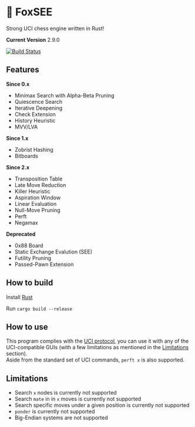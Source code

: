# 🦊 FoxSEE
Strong UCI chess engine written in Rust!

**Current Version** 2.9.0

[![Build Status](https://travis-ci.com/redsalmon91/FoxSEE.svg?branch=master)](https://travis-ci.com/redsalmon91/FoxSEE)

## Features

**Since 0.x**
- Minimax Search with Alpha-Beta Pruning
- Quiescence Search
- Iterative Deepening
- Check Extension
- History Heuristic
- MVV/LVA

**Since 1.x**
- Zobrist Hashing
- Bitboards

**Since 2.x**
- Transposition Table
- Late Move Reduction
- Killer Heuristic
- Aspiration Window
- Linear Evaluation
- Null-Move Pruning
- Perft
- Negamax

**Deprecated**
- 0x88 Board
- Static Exchange Evalution (SEE)
- Futility Pruning
- Passed-Pawn Extension

## How to build
Install [Rust](https://www.rust-lang.org/)

Run `cargo build --release`

## How to use
This program complies with the [UCI protocol](http://wbec-ridderkerk.nl/html/UCIProtocol.html), you can use it with any of the UCI-compatible GUIs (with a few limitations as mentioned in the [Limitations](#limitations) section).  
Aside from the standard set of UCI commands, `perft x` is also supported.

## Limitations
- Search `x` nodes is currently not supported
- Search `mate` in in `x` moves is currently not supported
- Search specific moves under a given position is currently not supported
- `ponder` is currently not supported
- Big-Endian systems are not supported
